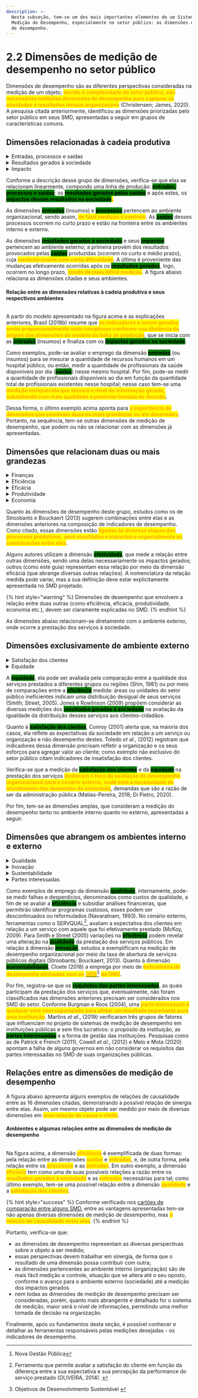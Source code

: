 ```yaml
---
description: >-
  Nesta subseção, tem-se um dos mais importantes elementos de um Sistema de
  Medição de Desempenho, especialmente no setor público: as dimensões de medição
  de desempenho.
---
```


# 2.2 Dimensões de medição de desempenho no setor público

Dimensões de desempenho são as diferentes perspectivas consideradas na medição de um objeto; <mark style="color:orange;">**devido à complexidade do setor público, são necessárias múltiplas dimensões de desempenho para capturar as atividades e resultados dessas organizações**</mark> (Christensen; James, 2020). A pesquisa citada anteriormente, identificou as dimensões priorizadas pelo setor público em seus SMD, apresentadas a seguir em grupos de características comuns.

## Dimensões relacionadas à cadeia produtiva

<details>

<summary>Entradas, processos e saídas</summary>

Trata-se de uma das mais antigas dimensões de medição, <mark style="color:orange;">**retratando a linha de produção de um bem ou serviço em forma de processo**</mark>. As <mark style="color:orange;">**entradas**</mark> são os insumos necessários para a produção, transformados por meio de <mark style="color:orange;">**processos**</mark> e gerando produtos: bens e serviços, denominados <mark style="color:orange;">**saídas**</mark>.

</details>

<details>

<summary>Resultados gerados à sociedade</summary>

São importantes dimensões que dão sequência às dimensões apresentadas anteriormente (entrada-processo-saída) pois <mark style="color:orange;">**medem o que foi efetivamente entregue à sociedade**</mark>, uma vez que nem sempre todo o trabalho realizado (saídas) corresponde àquilo que foi efetivamente provido ou consumido pela sociedade (resultados).

</details>

<details>

<summary>Impacto</summary>

Esta dimensão relaciona-se com a anterior (resultados a sociedade) porém vai além, mensurando as mudanças efetivamente ocorridas após os resultados, como o valor público e o valor social gerados após a prestação de serviços. É uma dimensão de difícil medição por envolver resultados intangíveis e atemporais (ocorre ao longo prazo); todavia, <mark style="color:orange;">**é das mais importantes para as organizações públicas**</mark> (especialmente para políticas públicas), <mark style="color:orange;">**ao**</mark> <mark style="color:orange;">**medir as mudanças efetivamente geradas na sociedade.**</mark>

</details>

Conforme a descrição desse grupo de dimensões, verifica-se que elas se relacionam linearmente, compondo uma linha de produção: <mark style="background-color:green;">**entradas, processos e saídas**</mark>; os <mark style="background-color:green;">**resultados gerados pelas saídas**</mark> e após estes, os <mark style="background-color:green;">**impactos desses resultados na sociedade**</mark><mark style="color:red;">**.**</mark>&#x20;

As dimensões <mark style="background-color:green;">**entradas**</mark> (insumos) e <mark style="background-color:green;">**processos**</mark> pertencem ao ambiente organizacional, sendo assim, <mark style="color:orange;">**de fácil medição e controle**</mark>. As <mark style="background-color:green;">**saídas**</mark> desses processos ocorrem no curto prazo e estão na fronteira entre os ambientes interno e externo.&#x20;

As dimensões <mark style="background-color:green;">**resultados gerados à sociedade**</mark> e seus <mark style="background-color:green;">**impactos**</mark> pertencem ao ambiente externo; a primeira provém dos resultados provocados pelas <mark style="background-color:green;">**saídas**</mark> produzidas (ocorrem no curto e médio prazo), cuja <mark style="color:orange;">**medição ocorre com certa dificuldade**</mark>. A última é proveniente das mudanças efetivamente ocorridas após os <mark style="background-color:green;">**resultados gerados**</mark>, logo, ocorrem no longo prazo, <mark style="color:orange;">**sendo de mais difícil medição**</mark>. A figura abaixo relaciona as dimensões citadas e seus ambientes.

#### **Relação entre as dimensões relativas à cadeia produtiva e seus respectivos ambientes**

<figure><img src="../.gitbook/assets/image (7).png" alt=""><figcaption></figcaption></figure>

A partir do modelo apresentado na figura acima e as explicações anteriores, Brasil (2018b) resume que <mark style="color:orange;">**os indicadores a serem gerados serão proporcionalmente mais complexos conforme sua distância da origem das dimensões do modelo da linha de produção**</mark>, que se inicia com as <mark style="background-color:green;">**entradas**</mark> (insumos) e finaliza com os <mark style="background-color:green;">**impactos gerados na sociedade**</mark>.

Como exemplos, pode-se avaliar o emprego da dimensão <mark style="background-color:green;">**entradas**</mark> (ou insumos) para se mesurar a quantidade de recursos humanos em um hospital público, ou então, medir a quantidade de profissionais da saúde disponíveis por dia (<mark style="background-color:green;">**saídas**</mark>) nesse mesmo hospital. Por fim, pode-se medir a quantidade de profissionais disponíveis ao dia em função da quantidade total de profissionais existentes nesse hospital; nesse caso tem-se uma <mark style="color:orange;">**medição enriquecida que elevará o nível de informação gerada, subsidiando com mais qualidade a posterior tomada de decisão**</mark>**.**

Dessa forma, o último exemplo acima aponta para <mark style="color:orange;">**a importância de dimensões que envolvam duas ou mais grandezas ou até dimensões**</mark>. Portanto, na sequência, tem-se outras dimensões de medição de desempenho, que podem ou não se relacionar com as dimensões já apresentadas.&#x20;

## Dimensões que relacionam duas ou mais grandezas

<details>

<summary>Finanças</summary>

São as dimensões mais comuns utilizadas pelo setor público em função da sua própria necessidade de controle e prestação de contas. Engloba a <mark style="color:orange;">**medição de orçamentos, empenhos e custos**</mark>, de maneira a permitir comparações entre unidades, indicar a necessidade de novos investimentos, revelar o custo de determinado serviço etc.

</details>

<details>

<summary>Eficiência</summary>

Está intimamente <mark style="color:orange;">**ligada a um processo**</mark> e a <mark style="color:orange;">**uma relação entre duas grandezas**</mark>; como exemplo mais comum tem-se os serviços produzidos (saídas) em relação aos insumos necessários para sua produção (entradas), ou ainda, determinada medição de um processo em relação aos seus insumos ou às suas saídas.

</details>

<details>

<summary>Eficácia</summary>

Se a eficiência está ligada a um processo, a eficácia <mark style="color:orange;">**relaciona-se diretamente com os seus produtos e resultados**</mark> e também trata de uma relação entre duas grandezas, como os resultados gerados em relação aos insumos necessários, ou os resultados gerados em relação às saídas produzidas. <mark style="color:orange;">**Esta dimensão é importante por capturar outras dimensões e medições do ambiente externo à organização**</mark>, onde se posiciona a sociedade.&#x20;

</details>

<details>

<summary>Produtividade</summary>

Trata-se de uma dimensão de medição de desempenho que <mark style="color:orange;">**também relaciona duas grandezas (ou dimensões), cuja definição possui diversas variações**</mark>; muitos consideram a eficiência e a produtividade como sinônimos. A maior parte dos autores sugere que essa dimensão seja explicitamente definida no SMD.

</details>

<details>

<summary>Economia</summary>

Como dimensão de medição de desempenho, a economia <mark style="color:orange;">**relaciona duas grandezas, sendo uma delas relativa à dimensão finanças**</mark><mark style="color:orange;">.</mark> Assim, pode-se avaliar insumos, processos saídas, resultados e impactos em relação aos seus custos visando a relação mais econômica possível.

</details>

Quanto às dimensões de desempenho deste grupo, estudos como os de Stroobants e Bouckaert (2013) sugerem combinações entre elas e as dimensões anteriores na composição de indicadores de desempenho. Como citado, essas dimensões estão <mark style="color:orange;">**ligadas às diversas etapas dos processos produtivos, seus resultados e impactos e especialmente as combinações entre eles**</mark>.&#x20;

Alguns autores utilizam a dimensão <mark style="background-color:green;">**efetividade**</mark>, que mede a relação entre outras dimensões, sendo uma delas necessariamente os impactos gerados; outros (como este guia) representam essa relação por meio da dimensão eficácia (que abrange diversas outras relações). A nomenclatura da relação medida pode variar, mas a sua definição deve estar explicitamente apresentada no SMD projetado.&#x20;

{% hint style="warning" %}
Dimensões de desempenho que envolvem a relação entre duas outras (como eficiência, eficácia, produtividade, economia etc.), devem ser claramente explicadas no SMD.
{% endhint %}

As dimensões abaixo relacionam-se diretamente com o ambiente externo, onde ocorre a prestação dos serviços à sociedade.

## Dimensões exclusivamente de ambiente externo

<details>

<summary>Satisfação dos clientes</summary>

A satisfação do cliente-cidadão é um fator importante para o sucesso das instituições públicas, visto que ele é o consumidor de seus produtos e serviços. Apesar de não ser de simples medição, essa dimensão permite o <mark style="color:orange;">**envolvimento e a interação com a sociedade, especialmente na confirmação de seus sentimentos e percepções sobre a prestação dos serviços públicos.**</mark>

</details>

<details>

<summary>Equidade</summary>

Trata da <mark style="color:orange;">**medição da igualdade na distribuição e acesso aos serviços públicos à**</mark>, que pode ser avaliada por diferentes formas como a avaliação da disponibilização dos serviços ou pela diferença entre o serviço entregue e o que deveria ter sido entregue conforme um padrão (leis, regulamentos etc.).

</details>

A <mark style="background-color:green;">**equidade**</mark>, ela pode ser avaliada pela comparação entre a qualidade dos serviços prestados a diferentes grupos ou regiões (Shin, 1981) ou por meio de comparações entre a <mark style="background-color:green;">**eficiência**</mark> medida: áreas ou unidades do setor público ineficientes indicam uma distribuição desigual de seus serviços (Smith; Street, 2005). Jones e Rowlinson (2009) propõem considerar as diversas medições dos <mark style="background-color:green;">**resultados gerados à sociedade**</mark> na avaliação da igualdade da distribuição desses serviços aos clientes-cidadãos.

Quanto à <mark style="background-color:green;">**satisfação dos cientes**</mark>, Conroy (2001) alerta que, na maioria dos casos, ela reflete as expectativas da sociedade em relação a um serviço ou organização e não desempenho destes. Toledo _et al_., (2012) registram que indicadores dessa dimensão precisam refletir a organização e os seus esforços para agregar valor ao cliente; como exemplo não exclusivo do setor público citam indicadores de insatisfação dos clientes.

Verifica-se que a medição da <mark style="background-color:green;">**satisfação dos clientes**</mark> e da <mark style="background-color:green;">**equidade**</mark> na prestação dos serviços <mark style="color:orange;">**deslocam o foco da avaliação do desempenho organizacional para o cenário externo, onde está a necessidade de atendimento das demandas da sociedade**</mark>, demandas que são a razão de ser da administração pública (Matias-Pereira, 2018; Di Pietro, 2020).

Por fim, tem-se as dimensões amplas, que consideram a medição do desempenho tanto no ambiente interno quanto no externo, apresentadas a seguir.

## Dimensões que abrangem os ambientes interno e externo

<details>

<summary>Qualidade</summary>

A preocupação com a qualidade no serviço público advém do paradigma da NGP[^1]; trata-se de uma dimensão que pode ser <mark style="color:orange;">**medida internamente durante as atividades organizacionais e processos produtivos**</mark> ou, <mark style="color:orange;">**externamente, na prestação dos serviços por meio dos seguintes aspectos: confiabilidade, responsividade, segurança, empatia e tangibilidade**</mark>.

</details>

<details>

<summary>Inovação</summary>

Essa dimensão deve ser considerada pelos benefícios da inovação diante do desafio do setor público em empregar eficazmente recursos cada vez mais escassos e tornar-se ágil e flexível perante cenários diversos e novos (Tidd; Bessant, 2015), sendo que <mark style="color:orange;">**a capacidade em inovar pode elevar o desempenho organizacional de instituições públicas**</mark> (Marchiori _et al_., 2023), seja por meio de processos no ambiente interno ou na forma de produtos e serviços disponibilizados e prestados à sociedade.&#x20;

</details>

<details>

<summary>Sustentabilidade</summary>

Trata-se de uma dimensão ampla, que abrange os ambientes interno e externo à organização por meio dos aspectos ambiental, econômico e social (Feil; Schreiber, 2017) viabilizando as demais dimensões em busca do <mark style="color:orange;">**aumento do desempenho dos serviços e resultados do setor público, porém, salvaguardando as instituições, o meio ambiente e a sociedade**</mark> (Dal Mas _et al_., 2019).&#x20;

</details>

<details>

<summary>Partes interessadas</summary>

Com o paradigma da NGP, o setor público passou a considerar as <mark style="color:orange;">**partes interessadas**</mark> (_stakeholders_) <mark style="color:orange;">**internas e externas, que também se valem das medições dos indicadores**</mark>, como cidadãos, gestores, servidores públicos, políticos, representantes de empresas e organizações envolvidos no objeto em medição.

</details>

Como exemplos de emprego da dimensão <mark style="background-color:green;">**qualidade**</mark>, internamente, pode-se medir falhas e desperdícios, denominados como custos de qualidade, a fim de se avaliar a <mark style="background-color:green;">**eficiência**</mark> e subsidiar análises financeiras, que permitirão identificar programas custosos, esses podem ser descontinuados ou reformulados (Navaratnam, 1993). No cenário externo, ferramentas como o SERVQUAL[^2], avaliam a expectativa dos clientes em relação a um serviço com aquele que foi efetivamente prestado (McKoy, 2009). Para Smith e Street (2005) variações na <mark style="background-color:green;">**eficiência**</mark> podem revelar uma alteração na <mark style="background-color:green;">**qualidade**</mark> da prestação dos serviços públicos.  Em relação à dimensão <mark style="background-color:green;">**inovação**</mark>, estudos a exemplificam na medição de desempenho organizacional por meio da taxa de abertura de serviços públicos digitais (Stroobants; Bouckaert, 2013). Quanto à dimensão <mark style="background-color:green;">**sustentabilidade**</mark>, Cloete (2018) a emprega por meio de <mark style="color:orange;">**indicadores de desempenho alinhados com os**</mark> [<mark style="color:orange;">**ODS**</mark>](#user-content-fn-3)[^3] <mark style="color:orange;">**da ONU**</mark>.

Por fim, registra-se que os <mark style="background-color:green;">**requisitos das partes interessadas**</mark>, as quais participam da prestação dos serviços que, eventualmente, não foram classificados nas dimensões anteriores precisam ser considerados nos SMD do setor. Conforme Burgman e Roos (2004), uma <mark style="color:orange;">**parte interessada é qualquer ente com capacidade para afetar um resultado importante para uma instituição**</mark>. Martins _et al_., (2019) verificaram três grupos de fatores que influenciam no projeto de sistemas de medição de desempenho em instituições públicas e sem fins lucrativos: o propósito da instituição, as <mark style="background-color:green;">**partes interessadas**</mark> e a forma de gestão das instituições. Pesquisas como as de Patrick e French (2011), Cowell _et al_., (2012) e Melo e Mota (2020) apontam a falha de alguns governos em não considerar os requisitos das partes interessadas no SMD de suas organizações públicas.

## Relações entre as dimensões de medição de desempenho

A figura abaixo apresenta alguns exemplos de relações de causalidade entre as 16 dimensões citadas, demonstrando a possível relação de sinergia entre elas. Assim, um mesmo objeto pode ser medido por meio de diversas dimensões em <mark style="color:orange;">**uma relação de causa e efeito**</mark>.&#x20;

#### **Ambientes e algumas relações entre as dimensões de medição de desempenho**&#x20;

<figure><img src="../.gitbook/assets/image (6).png" alt=""><figcaption></figcaption></figure>

Na figura acima, a dimensão <mark style="color:orange;">**eficiência**</mark> é exemplificada de duas formas: pela relação entre as dimensões <mark style="color:orange;">**saídas**</mark> e <mark style="color:orange;">**entradas**</mark>, e, de outra forma, pela relação entre os <mark style="color:orange;">**processos**</mark> e as <mark style="color:orange;">**entradas**</mark>. Em outro exemplo, a dimensão <mark style="color:orange;">**eficácia**</mark> tem como uma de suas possíveis relações a razão entre os <mark style="color:orange;">**resultados gerados à sociedade**</mark> e as <mark style="color:orange;">**entradas**</mark> necessárias para tal; como último exemplo, tem-se uma possível relação entre a dimensão <mark style="color:orange;">**qualidade**</mark> e a <mark style="color:orange;">**satisfação dos clientes**</mark>.

{% hint style="success" %}
Conforme verificado nos [cartões de comparação entre alguns SMD](2.1-sistemas-de-medicao-e-de-gestao-de-desempenho.md#comparacao-entre-alguns-sistemas-de-medicao-de-desempenho), entre as vantagens apresentadas tem-se não apenas diversas dimensões de medição de desempenho, mas <mark style="color:orange;">**a relação de causalidade entre elas**</mark>.
{% endhint %}

Portanto, verifica-se que:

* as dimensões de desempenho representam as diversas perspectivas sobre o objeto a ser medido;
* essas perspectivas devem trabalhar em sinergia, de forma que o resultado de uma dimensão possa contribuir com outra;
* as dimensões pertencentes ao ambiente interno (organização) são de mais fácil medição e controle, situação que se altera até o seu oposto, conforme o avanço para o ambiente externo (sociedade) até a medição dos impactos gerados.&#x20;
* nem todas as dimensões de medição de desempenho precisam ser consideradas, porém, quanto mais abrangente e detalhado for o sistema de medição, maior será o nível de informações, permitindo uma melhor tomada de decisão na organização.

Finalmente, após os fundamentos desta seção, é possível conhecer e detalhar as ferramentas responsáveis pelas medições desejadas - os indicadores de desempenho.

[^1]: Nova Gestão Pública

[^2]: Ferramenta que permite avaliar a satisfação do cliente em função da diferença entre a sua expectativa e sua percepção da  performance do serviço prestado (OLIVEIRA, 2014).                              &#x20;

[^3]: Objetivos de Desenvolvimento Sustentável      &#x20;
